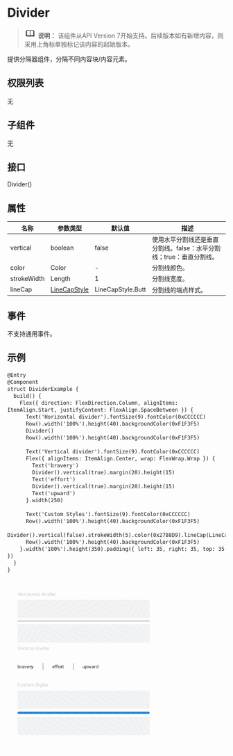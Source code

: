 # Divider

> ![icon-note.gif](public_sys-resources/icon-note.gif) **说明：**
> 该组件从API Version 7开始支持。后续版本如有新增内容，则采用上角标单独标记该内容的起始版本。


提供分隔器组件，分隔不同内容块/内容元素。


## 权限列表

无


## 子组件

无


## 接口

Divider()


## 属性

| 名称 | 参数类型 | 默认值 | 描述 |
| -------- | -------- | -------- | -------- |
| vertical | boolean | false | 使用水平分割线还是垂直分割线。false：水平分割线；true：垂直分割线。 |
| color | Color | - | 分割线颜色。 |
| strokeWidth | Length | 1 | 分割线宽度。 |
| lineCap | [LineCapStyle](ts-appendix-enums.md#linecapstyle枚举说明) | LineCapStyle.Butt | 分割线的端点样式。 |


## 事件

不支持通用事件。


## 示例

```
@Entry
@Component
struct DividerExample {
  build() {
    Flex({ direction: FlexDirection.Column, alignItems: ItemAlign.Start, justifyContent: FlexAlign.SpaceBetween }) {
      Text('Horizontal divider').fontSize(9).fontColor(0xCCCCCC)
      Row().width('100%').height(40).backgroundColor(0xF1F3F5)
      Divider()
      Row().width('100%').height(40).backgroundColor(0xF1F3F5)

      Text('Vertical divider').fontSize(9).fontColor(0xCCCCCC)
      Flex({ alignItems: ItemAlign.Center, wrap: FlexWrap.Wrap }) {
        Text('bravery')
        Divider().vertical(true).margin(20).height(15)
        Text('effort')
        Divider().vertical(true).margin(20).height(15)
        Text('upward')
      }.width(250)

      Text('Custom Styles').fontSize(9).fontColor(0xCCCCCC)
      Row().width('100%').height(40).backgroundColor(0xF1F3F5)
      Divider().vertical(false).strokeWidth(5).color(0x2788D9).lineCap(LineCapStyle.Round)
      Row().width('100%').height(40).backgroundColor(0xF1F3F5)
    }.width('100%').height(350).padding({ left: 35, right: 35, top: 35 })
  }
}
```

![zh-cn_image_0000001174422926](figures/zh-cn_image_0000001174422926.png)
